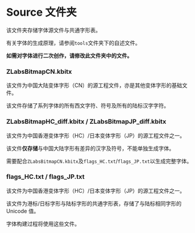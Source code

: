 # Source 文件夹

该文件夹存储字体源文件与共通字形表。

有关字体的生成原理，请参阅`tools`文件夹下的自述文件。

**如需对字体进行二次创作，请修改此文件夹中的文件。**

### ZLabsBitmapCN.kbitx

该文件为中国大陆变体字形（CN）的源工程文件，亦是其他变体字形的基础文件。

该文件存储了系列字体的所有西文字符、符号及所有的陆标汉字字符。

### ZLabsBitmapHC_diff.kbitx / ZLabsBitmapJP_diff.kbitx

该文件为中国香港变体字形（HC）/日本变体字形（JP）的源工程文件之一。

该文件**仅存储**与中国大陆字形有差异的汉字及符号，不能单独生成字体。

需要配合`ZLabsBitmapCN.kbitx`及`flags_HC.txt`/`flags_JP.txt`以生成完整字体。

### flags_HC.txt / flags_JP.txt

该文件为中国香港变体字形（HC）/日本变体字形（JP）的源工程文件之一。

该文件为港标/日标字形与陆标字形的共通字形表，存储了与陆标相同字形的 Unicode 值。

字体构建过程将使用这些文件。
